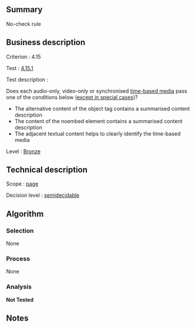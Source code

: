 ## Summary

No-check rule

## Business description

Criterion : 4.15

Test : [4.15.1](http://www.accessiweb.org/index.php/accessiweb-22-english-version.html#test-4-15-1)

Test description :

Does each audio-only, video-only or synchronised [time-based media](http://www.accessiweb.org/index.php/glossary-76.html#mMediaTemp) pass one of the conditions below ([except in special
cases](http://www.accessiweb.org/index.php/glossary-76.html#cpCrit4-15 "Special cases for criterion 4.15"))?

-   The alternative content of the object tag contains a summarised content description
-   The content of the noembed element contains a summarised content description
-   The adjacent textual content helps to clearly identify the time-based media

Level : [Bronze](/en/category/rules-design/accessiweb-11/level/bronze)

## Technical description

Scope : [page](/en/category/rules-design/accessiweb-11/scope/page)

Decision level :
[semidecidable](/en/category/rules-design/accessiweb-11/decision-level/semidecidable)

## Algorithm

### Selection

None

### Process

None

### Analysis

**Not Tested**

## Notes



